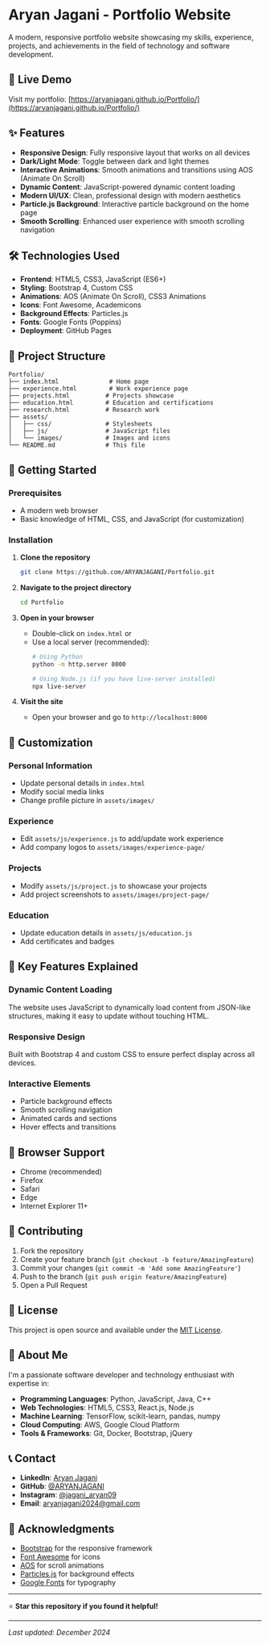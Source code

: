 # Aryan Jagani - Portfolio Website

A modern, responsive portfolio website showcasing my skills, experience, projects, and achievements in the field of technology and software development.

## 🌟 Live Demo

Visit my portfolio: [https://aryanjagani.github.io/Portfolio/](https://aryanjagani.github.io/Portfolio/)

## ✨ Features

- **Responsive Design**: Fully responsive layout that works on all devices
- **Dark/Light Mode**: Toggle between dark and light themes
- **Interactive Animations**: Smooth animations and transitions using AOS (Animate On Scroll)
- **Dynamic Content**: JavaScript-powered dynamic content loading
- **Modern UI/UX**: Clean, professional design with modern aesthetics
- **Particle.js Background**: Interactive particle background on the home page
- **Smooth Scrolling**: Enhanced user experience with smooth scrolling navigation

## 🛠️ Technologies Used

- **Frontend**: HTML5, CSS3, JavaScript (ES6+)
- **Styling**: Bootstrap 4, Custom CSS
- **Animations**: AOS (Animate On Scroll), CSS3 Animations
- **Icons**: Font Awesome, Academicons
- **Background Effects**: Particles.js
- **Fonts**: Google Fonts (Poppins)
- **Deployment**: GitHub Pages

## 📁 Project Structure

```
Portfolio/
├── index.html              # Home page
├── experience.html         # Work experience page
├── projects.html          # Projects showcase
├── education.html         # Education and certifications
├── research.html          # Research work
├── assets/
│   ├── css/               # Stylesheets
│   ├── js/                # JavaScript files
│   └── images/            # Images and icons
└── README.md              # This file
```

## 🚀 Getting Started

### Prerequisites

- A modern web browser
- Basic knowledge of HTML, CSS, and JavaScript (for customization)

### Installation

1. **Clone the repository**
   ```bash
   git clone https://github.com/ARYANJAGANI/Portfolio.git
   ```

2. **Navigate to the project directory**
   ```bash
   cd Portfolio
   ```

3. **Open in your browser**
   - Double-click on `index.html` or
   - Use a local server (recommended):
     ```bash
     # Using Python
     python -m http.server 8000
     
     # Using Node.js (if you have live-server installed)
     npx live-server
     ```

4. **Visit the site**
   - Open your browser and go to `http://localhost:8000`

## 📝 Customization

### Personal Information
- Update personal details in `index.html`
- Modify social media links
- Change profile picture in `assets/images/`

### Experience
- Edit `assets/js/experience.js` to add/update work experience
- Add company logos to `assets/images/experience-page/`

### Projects
- Modify `assets/js/project.js` to showcase your projects
- Add project screenshots to `assets/images/project-page/`

### Education
- Update education details in `assets/js/education.js`
- Add certificates and badges

## 🎨 Key Features Explained

### Dynamic Content Loading
The website uses JavaScript to dynamically load content from JSON-like structures, making it easy to update without touching HTML.

### Responsive Design
Built with Bootstrap 4 and custom CSS to ensure perfect display across all devices.

### Interactive Elements
- Particle background effects
- Smooth scrolling navigation
- Animated cards and sections
- Hover effects and transitions

## 📱 Browser Support

- Chrome (recommended)
- Firefox
- Safari
- Edge
- Internet Explorer 11+

## 🤝 Contributing

1. Fork the repository
2. Create your feature branch (`git checkout -b feature/AmazingFeature`)
3. Commit your changes (`git commit -m 'Add some AmazingFeature'`)
4. Push to the branch (`git push origin feature/AmazingFeature`)
5. Open a Pull Request

## 📄 License

This project is open source and available under the [MIT License](LICENSE).

## 👤 About Me

I'm a passionate software developer and technology enthusiast with expertise in:
- **Programming Languages**: Python, JavaScript, Java, C++
- **Web Technologies**: HTML5, CSS3, React.js, Node.js
- **Machine Learning**: TensorFlow, scikit-learn, pandas, numpy
- **Cloud Computing**: AWS, Google Cloud Platform
- **Tools & Frameworks**: Git, Docker, Bootstrap, jQuery

## 📞 Contact

- **LinkedIn**: [Aryan Jagani](https://www.linkedin.com/in/aryan-jagani-338066216/)
- **GitHub**: [@ARYANJAGANI](https://github.com/ARYANJAGANI)
- **Instagram**: [@jagani_aryan09](https://www.instagram.com/jagani_aryan09/)
- **Email**: aryanjagani2024@gmail.com

## 🙏 Acknowledgments

- [Bootstrap](https://getbootstrap.com/) for the responsive framework
- [Font Awesome](https://fontawesome.com/) for icons
- [AOS](https://michalsnik.github.io/aos/) for scroll animations
- [Particles.js](https://vincentgarreau.com/particles.js/) for background effects
- [Google Fonts](https://fonts.google.com/) for typography

---

⭐ **Star this repository if you found it helpful!**

---

*Last updated: December 2024* 
